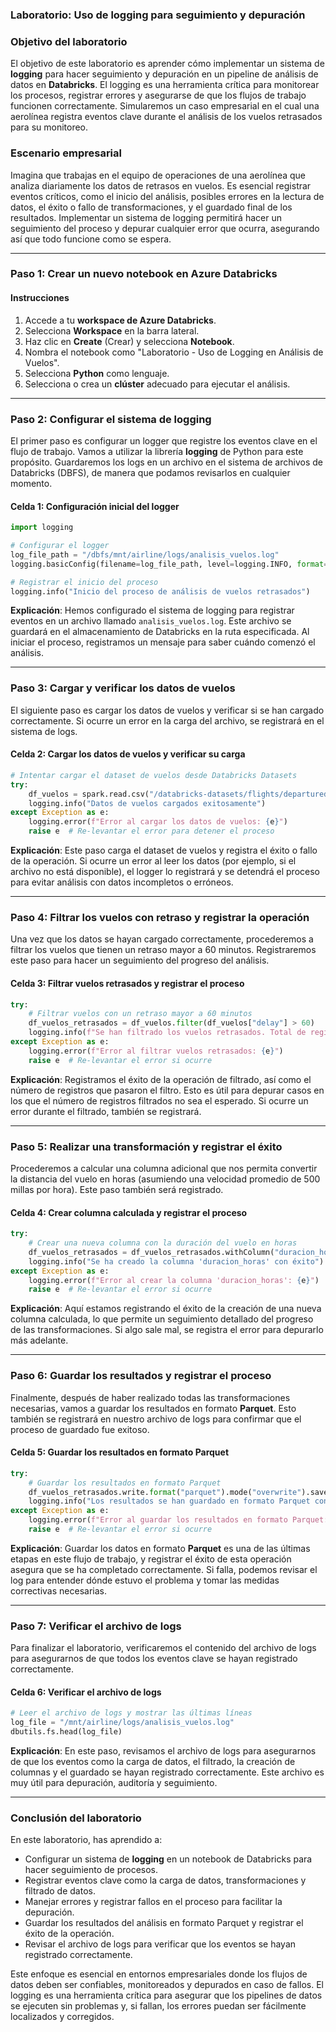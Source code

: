### **Laboratorio: Uso de logging para seguimiento y depuración**

### **Objetivo del laboratorio**

El objetivo de este laboratorio es aprender cómo implementar un sistema de **logging** para hacer seguimiento y depuración en un pipeline de análisis de datos en **Databricks**. El logging es una herramienta crítica para monitorear los procesos, registrar errores y asegurarse de que los flujos de trabajo funcionen correctamente. Simularemos un caso empresarial en el cual una aerolínea registra eventos clave durante el análisis de los vuelos retrasados para su monitoreo.

### **Escenario empresarial**

Imagina que trabajas en el equipo de operaciones de una aerolínea que analiza diariamente los datos de retrasos en vuelos. Es esencial registrar eventos críticos, como el inicio del análisis, posibles errores en la lectura de datos, el éxito o fallo de transformaciones, y el guardado final de los resultados. Implementar un sistema de logging permitirá hacer un seguimiento del proceso y depurar cualquier error que ocurra, asegurando así que todo funcione como se espera.

---

### **Paso 1: Crear un nuevo notebook en Azure Databricks**

#### Instrucciones

1. Accede a tu **workspace de Azure Databricks**.
2. Selecciona **Workspace** en la barra lateral.
3. Haz clic en **Create** (Crear) y selecciona **Notebook**.
4. Nombra el notebook como "Laboratorio - Uso de Logging en Análisis de Vuelos".
5. Selecciona **Python** como lenguaje.
6. Selecciona o crea un **clúster** adecuado para ejecutar el análisis.

---

### **Paso 2: Configurar el sistema de logging**

El primer paso es configurar un logger que registre los eventos clave en el flujo de trabajo. Vamos a utilizar la librería **logging** de Python para este propósito. Guardaremos los logs en un archivo en el sistema de archivos de Databricks (DBFS), de manera que podamos revisarlos en cualquier momento.

#### Celda 1: Configuración inicial del logger

```python
import logging

# Configurar el logger
log_file_path = "/dbfs/mnt/airline/logs/analisis_vuelos.log"
logging.basicConfig(filename=log_file_path, level=logging.INFO, format='%(asctime)s - %(levelname)s - %(message)s')

# Registrar el inicio del proceso
logging.info("Inicio del proceso de análisis de vuelos retrasados")
```

**Explicación**: Hemos configurado el sistema de logging para registrar eventos en un archivo llamado `analisis_vuelos.log`. Este archivo se guardará en el almacenamiento de Databricks en la ruta especificada. Al iniciar el proceso, registramos un mensaje para saber cuándo comenzó el análisis.

---

### **Paso 3: Cargar y verificar los datos de vuelos**

El siguiente paso es cargar los datos de vuelos y verificar si se han cargado correctamente. Si ocurre un error en la carga del archivo, se registrará en el sistema de logs.

#### Celda 2: Cargar los datos de vuelos y verificar su carga

```python
# Intentar cargar el dataset de vuelos desde Databricks Datasets
try:
    df_vuelos = spark.read.csv("/databricks-datasets/flights/departuredelays.csv", header=True, inferSchema=True)
    logging.info("Datos de vuelos cargados exitosamente")
except Exception as e:
    logging.error(f"Error al cargar los datos de vuelos: {e}")
    raise e  # Re-levantar el error para detener el proceso
```

**Explicación**: Este paso carga el dataset de vuelos y registra el éxito o fallo de la operación. Si ocurre un error al leer los datos (por ejemplo, si el archivo no está disponible), el logger lo registrará y se detendrá el proceso para evitar análisis con datos incompletos o erróneos.

---

### **Paso 4: Filtrar los vuelos con retraso y registrar la operación**

Una vez que los datos se hayan cargado correctamente, procederemos a filtrar los vuelos que tienen un retraso mayor a 60 minutos. Registraremos este paso para hacer un seguimiento del progreso del análisis.

#### Celda 3: Filtrar vuelos retrasados y registrar el proceso

```python
try:
    # Filtrar vuelos con un retraso mayor a 60 minutos
    df_vuelos_retrasados = df_vuelos.filter(df_vuelos["delay"] > 60)
    logging.info(f"Se han filtrado los vuelos retrasados. Total de registros filtrados: {df_vuelos_retrasados.count()}")
except Exception as e:
    logging.error(f"Error al filtrar vuelos retrasados: {e}")
    raise e  # Re-levantar el error si ocurre
```

**Explicación**: Registramos el éxito de la operación de filtrado, así como el número de registros que pasaron el filtro. Esto es útil para depurar casos en los que el número de registros filtrados no sea el esperado. Si ocurre un error durante el filtrado, también se registrará.

---

### **Paso 5: Realizar una transformación y registrar el éxito**

Procederemos a calcular una columna adicional que nos permita convertir la distancia del vuelo en horas (asumiendo una velocidad promedio de 500 millas por hora). Este paso también será registrado.

#### Celda 4: Crear columna calculada y registrar el proceso

```python
try:
    # Crear una nueva columna con la duración del vuelo en horas
    df_vuelos_retrasados = df_vuelos_retrasados.withColumn("duracion_horas", df_vuelos_retrasados["distance"] / 500)
    logging.info("Se ha creado la columna 'duracion_horas' con éxito")
except Exception as e:
    logging.error(f"Error al crear la columna 'duracion_horas': {e}")
    raise e  # Re-levantar el error si ocurre
```

**Explicación**: Aquí estamos registrando el éxito de la creación de una nueva columna calculada, lo que permite un seguimiento detallado del progreso de las transformaciones. Si algo sale mal, se registra el error para depurarlo más adelante.

---

### **Paso 6: Guardar los resultados y registrar el proceso**

Finalmente, después de haber realizado todas las transformaciones necesarias, vamos a guardar los resultados en formato **Parquet**. Esto también se registrará en nuestro archivo de logs para confirmar que el proceso de guardado fue exitoso.

#### Celda 5: Guardar los resultados en formato Parquet

```python
try:
    # Guardar los resultados en formato Parquet
    df_vuelos_retrasados.write.format("parquet").mode("overwrite").save("/mnt/airline/retrasos_vuelos.parquet")
    logging.info("Los resultados se han guardado en formato Parquet con éxito")
except Exception as e:
    logging.error(f"Error al guardar los resultados en formato Parquet: {e}")
    raise e  # Re-levantar el error si ocurre
```

**Explicación**: Guardar los datos en formato **Parquet** es una de las últimas etapas en este flujo de trabajo, y registrar el éxito de esta operación asegura que se ha completado correctamente. Si falla, podemos revisar el log para entender dónde estuvo el problema y tomar las medidas correctivas necesarias.

---

### **Paso 7: Verificar el archivo de logs**

Para finalizar el laboratorio, verificaremos el contenido del archivo de logs para asegurarnos de que todos los eventos clave se hayan registrado correctamente.

#### Celda 6: Verificar el archivo de logs

```python
# Leer el archivo de logs y mostrar las últimas líneas
log_file = "/mnt/airline/logs/analisis_vuelos.log"
dbutils.fs.head(log_file)
```

**Explicación**: En este paso, revisamos el archivo de logs para asegurarnos de que los eventos como la carga de datos, el filtrado, la creación de columnas y el guardado se hayan registrado correctamente. Este archivo es muy útil para depuración, auditoría y seguimiento.

---

### **Conclusión del laboratorio**

En este laboratorio, has aprendido a:

- Configurar un sistema de **logging** en un notebook de Databricks para hacer seguimiento de procesos.
- Registrar eventos clave como la carga de datos, transformaciones y filtrado de datos.
- Manejar errores y registrar fallos en el proceso para facilitar la depuración.
- Guardar los resultados del análisis en formato Parquet y registrar el éxito de la operación.
- Revisar el archivo de logs para verificar que los eventos se hayan registrado correctamente.

Este enfoque es esencial en entornos empresariales donde los flujos de datos deben ser confiables, monitoreados y depurados en caso de fallos. El logging es una herramienta crítica para asegurar que los pipelines de datos se ejecuten sin problemas y, si fallan, los errores puedan ser fácilmente localizados y corregidos.